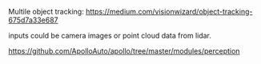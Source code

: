 Multile object tracking:
https://medium.com/visionwizard/object-tracking-675d7a33e687

inputs could be camera images or point cloud data from lidar.

https://github.com/ApolloAuto/apollo/tree/master/modules/perception

